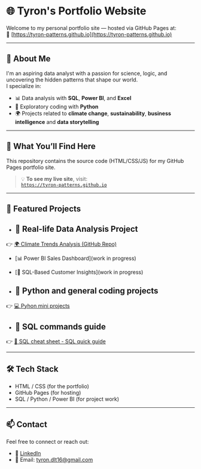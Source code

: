 # 🌐 Tyron's Portfolio Website

Welcome to my personal portfolio site — hosted via GitHub Pages at:  
🔗 [https://tyron-patterns.github.io](https://tyron-patterns.github.io)

---

## 👋 About Me

I'm an aspiring data analyst with a passion for science, logic, and uncovering the hidden patterns that shape our world.  
I specialize in:

- 📊 Data analysis with **SQL**, **Power BI**, and **Excel**
- 🐍 Exploratory coding with **Python**
- 🌍 Projects related to **climate change**, **sustainability**, **business intelligence** and **data storytelling**

---

## 📁 What You’ll Find Here

This repository contains the source code (HTML/CSS/JS) for my GitHub Pages portfolio site.

> 💡 **To see my live site**, visit:  
> [`https://tyron-patterns.github.io`](https://tyron-patterns.github.io)

---

## 🔗 Featured Projects

- ## 🔗 Real-life Data Analysis Project

👉 [🌍 Climate Trends Analysis (GitHub Repo)](https://github.com/Tyron-patterns/global-climate-analysis)


- [📊 Power BI Sales Dashboard](work in progress)  
- [🧠 SQL-Based Customer Insights](work in progress)
  

- ## 🔗 Python and general coding projects

👉 [💻 Pyhon mini projects](https://github.com/Tyron-patterns/Python_projects)
  

- ## 🔗 SQL commands guide

👉 [📝 SQL cheat sheet - SQL quick guide](https://github.com/Tyron-patterns/SQL-cheat-sheet)

---

## 🛠️ Tech Stack

- HTML / CSS (for the portfolio)
- GitHub Pages (for hosting)
- SQL / Python / Power BI (for project work)

---

## 📫 Contact

Feel free to connect or reach out:

- 💼 [LinkedIn](https://www.linkedin.com/in/tyron-de-la-torre-95bb64311/?originalSubdomain=nl)
- 📧 Email: tyron.dlt16@gmail.com
